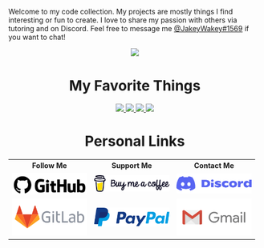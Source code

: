 Welcome to my code collection. My projects are mostly things I find interesting or fun to create. I love to share my passion with others via tutoring and on Discord. Feel free to message me [@JakeyWakey#1569](https://discordapp.com/users/254786431656919051/) if you want to chat!

<p align="center">
  <a><img src="https://github-readme-stats.vercel.app/api?username=JakeJMattson&hide=prs,issues&count_private=true&show_icons=true&theme=react"/></a>
 </p>


<h1 align="center">My Favorite Things</h1>

<p align="center">
  <a href="https://jakejmattson.github.io/TouchControl/">
    <img src="https://github-readme-stats.vercel.app/api/pin/?username=jakejmattson&repo=TouchControl&theme=react"/>
  </a>
  <a href="https://github.com/DiscordKt/DiscordKt">
    <img src="https://github-readme-stats.vercel.app/api/pin/?username=discordkt&repo=discordkt&theme=react"/>
  </a>
  <a href="https://github.com/JakeJMattson/FacialRecognition">
    <img src="https://github-readme-stats.vercel.app/api/pin/?username=jakejmattson&repo=FacialRecognition&theme=react">
  </a>
  <a href="https://github.com/JakeJMattson/TelloKt">
    <img src="https://github-readme-stats.vercel.app/api/pin/?username=jakejmattson&repo=TelloKt&theme=react">
  </a>
</p>

<style>
.logo {
    width:150px;
}
</style>

<h1 align="center">Personal Links</h1>

<table align="center">
  <tr>
    <th>Follow Me</th>
    <th>Support Me</th>
    <th>Contact Me</th>
  </tr>
  <tr>
    <td><a href="https://github.com/JakeJMattson"><img src="github.svg" class="logo"></a></td>
    <td><a href="https://www.buymeacoffee.com/JakeJMattson"><img src="bmc.svg" class="logo"></a></td>
    <td><a href="https://discordapp.com/users/254786431656919051/"><img src="discord.svg" class="logo"></a></td>
  </tr>
  <tr>
    <td><a href="https://gitlab.com/JakeJMattson"><img src="gitlab.svg" class="logo"></a></td>
    <td><a href="https://paypal.me/JakeJMattson"><img src="paypal.svg" class="logo"></a></td>
    <td><a href="mailto:jakejmattson@gmail.com"><img src="gmail.svg" class="logo"></a></td>
</table>
